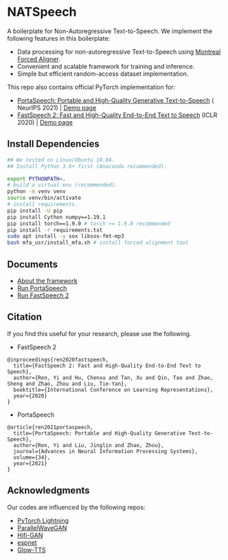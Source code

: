 # NATSpeech

A boilerplate for Non-Autoregressive Text-to-Speech. We implement the following features in this boilerplate:

- Data processing for non-autoregressive Text-to-Speech
  using [Montreal Forced Aligner](https://github.com/MontrealCorpusTools/Montreal-Forced-Aligner).
- Convenient and scalable framework for training and inference.
- Simple but efficient random-access dataset implementation.

This repo also contains official PyTorch implementation for:

- [PortaSpeech: Portable and High-Quality Generative Text-to-Speech](https://proceedings.neurips.cc/paper/2021/file/748d6b6ed8e13f857ceaa6cfbdca14b8-Paper.pdf) (
  NeurIPS 2021) | [Demo page](https://portaspeech.github.io/)
- [FastSpeech 2: Fast and High-Quality End-to-End Text to Speech](https://openreview.net/pdf?id=piLPYqxtWuA) (ICLR 2020)
  | [Demo page](https://speechresearch.github.io/fastspeech2/)

## Install Dependencies

```bash
## We tested on Linux/Ubuntu 18.04. 
## Install Python 3.6+ first (Anaconda recommended).

export PYTHONPATH=.
# build a virtual env (recommended).
python -m venv venv
source venv/bin/activate
# install requirements.
pip install -U pip
pip install Cython numpy==1.19.1
pip install torch==1.9.0 # torch >= 1.9.0 recommended
pip install -r requirements.txt
sudo apt install -y sox libsox-fmt-mp3
bash mfa_usr/install_mfa.sh # install forced alignment tool
```

## Documents

- [About the framework](./docs/framework.md)
- [Run PortaSpeech](./docs/portaspeech.md)
- [Run FastSpeech 2](./docs/fastspeech2.md)

## Citation

If you find this useful for your research, please use the following.

- FastSpeech 2

```
@inproceedings{ren2020fastspeech,
  title={FastSpeech 2: Fast and High-Quality End-to-End Text to Speech},
  author={Ren, Yi and Hu, Chenxu and Tan, Xu and Qin, Tao and Zhao, Sheng and Zhao, Zhou and Liu, Tie-Yan},
  booktitle={International Conference on Learning Representations},
  year={2020}
}
```

- PortaSpeech

```
@article{ren2021portaspeech,
  title={PortaSpeech: Portable and High-Quality Generative Text-to-Speech},
  author={Ren, Yi and Liu, Jinglin and Zhao, Zhou},
  journal={Advances in Neural Information Processing Systems},
  volume={34},
  year={2021}
}
```

## Acknowledgments

Our codes are influenced by the following repos:

- [PyTorch Lightning](https://github.com/PyTorchLightning/pytorch-lightning)
- [ParallelWaveGAN](https://github.com/kan-bayashi/ParallelWaveGAN)
- [Hifi-GAN](https://github.com/jik876/hifi-gan)
- [espnet](https://github.com/espnet/espnet)
- [Glow-TTS](https://github.com/jaywalnut310/glow-tts)
